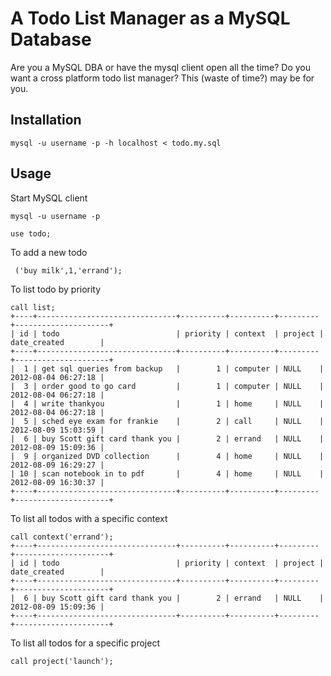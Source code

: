 A Todo List Manager as a MySQL Database
=======================================

Are you a MySQL DBA or have the mysql client open all the time? Do you want a cross platform todo list manager?  This (waste of time?) may be for you.

Installation
------------

	mysql -u username -p -h localhost < todo.my.sql

Usage
-----

Start MySQL client

	mysql -u username -p
	
	use todo;

To add a new todo
	
	 ('buy milk',1,'errand');

To list todo by priority
	
	call list;
	+----+-------------------------------+----------+----------+---------+---------------------+
	| id | todo                          | priority | context  | project | date_created        |
	+----+-------------------------------+----------+----------+---------+---------------------+
	|  1 | get sql queries from backup   |        1 | computer | NULL    | 2012-08-04 06:27:18 |
	|  3 | order good to go card         |        1 | computer | NULL    | 2012-08-04 06:27:18 |
	|  4 | write thankyou                |        1 | home     | NULL    | 2012-08-04 06:27:18 |
	|  5 | sched eye exam for frankie    |        2 | call     | NULL    | 2012-08-09 15:03:59 |
	|  6 | buy Scott gift card thank you |        2 | errand   | NULL    | 2012-08-09 15:09:36 |
	|  9 | organized DVD collection      |        4 | home     | NULL    | 2012-08-09 16:29:27 |
	| 10 | scan notebook in to pdf       |        4 | home     | NULL    | 2012-08-09 16:30:37 |
	+----+-------------------------------+----------+----------+---------+---------------------+
	
To list all todos with a specific context
	
	call context('errand');
	+----+-------------------------------+----------+----------+---------+---------------------+
	| id | todo                          | priority | context  | project | date_created        |
	+----+-------------------------------+----------+----------+---------+---------------------+
	|  6 | buy Scott gift card thank you |        2 | errand   | NULL    | 2012-08-09 15:09:36 |
	+----+-------------------------------+----------+----------+---------+---------------------+


To list all todos for a specific project
	
	call project('launch');
	



